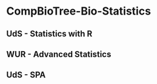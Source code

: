 # CompBioTree-Bio-Statistics

## UdS - Statistics with R
## WUR - Advanced Statistics 
## UdS - SPA
